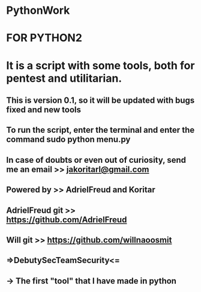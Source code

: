 # PythonWork
# FOR PYTHON2
# It is a script with some tools, both for pentest and utilitarian.
## This is version 0.1, so it will be updated with bugs fixed and new tools
## To run the script, enter the terminal and enter the command sudo python menu.py
## In case of doubts or even out of curiosity, send me an email >> jakoritarl@gmail.com
## Powered by >> AdrielFreud and  Koritar 
## AdrielFreud git >> https://github.com/AdrielFreud
## Will git >> https://github.com/willnaoosmit
## =>DebutySecTeamSecurity<=
## -> The first "tool" that I have made in python
